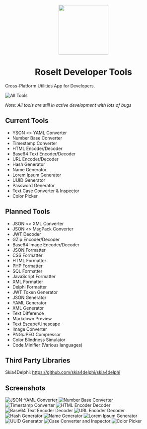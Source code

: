 <p align="center">
  <img width="160" align="center" src="/Assets/Logo.png">
</p>
<h1 align="center">
  Roselt Developer Tools
</h1>

Cross-Platform Utilities App for Developers.

![All Tools](https://user-images.githubusercontent.com/5418178/215145904-cbb8a9a4-eac8-4432-a616-474c89f3cd19.png)


_Note: All tools are still in active development with lots of bugs_

## Current Tools
- YSON <> YAML Converter
- Number Base Converter
- Timestamp Converter
- HTML Encoder/Decoder
- Base64 Text Encoder/Decoder
- URL Encoder/Decoder
- Hash Generator
- Name Generator
- Lorem Ipsum Generator
- UUID Generator
- Password Generator
- Text Case Converter & Inspector
- Color Picker


## Planned Tools
- JSON <> XML Converter
- JSON <> MsgPack Converter
- JWT Decoder
- GZip Encoder/Decoder
- Base64 Image Encoder/Decoder
- JSON Formatter
- CSS Formatter
- HTML Formatter
- PHP Formatter
- SQL Formatter
- JavaScript Formatter
- XML Formatter
- Delphi Formatter
- JWT Token Generator
- JSON Generator
- YAML Generator
- XML Generator
- Text Difference
- Markdown Preview
- Text Escape/Unescape
- Image Converter
- PNG/JPEG Compressor
- Color Blindness Simulator
- Code Minifier (Various languages)



## Third Party Libraries
Skia4Delphi: https://github.com/skia4delphi/skia4delphi


## Screenshots
![JSON-YAML Converter](https://user-images.githubusercontent.com/5418178/215146229-9509d54d-e2c5-4864-b9b6-9509efef440a.png)
![Number Base Converter](https://user-images.githubusercontent.com/5418178/215146490-fbb70284-fd7e-45ee-bc69-d48f0e1e9d31.png)
![Timestamp Converter](https://user-images.githubusercontent.com/5418178/215146517-4fd17644-d8a8-4ba6-8635-55cd591df4e9.png)
![HTML Encoder Decoder](https://user-images.githubusercontent.com/5418178/215146540-fef7c199-3541-452a-88b7-f21ce5f53271.png)
![Base64 Text Encoder Decoder](https://user-images.githubusercontent.com/5418178/215146820-04940bd2-b846-4844-996e-48be9988fe18.png)
![URL Encoder Decoder](https://user-images.githubusercontent.com/5418178/215146752-f46d8325-2db4-44d9-960f-aabac9293632.png)
![Hash Generator](https://user-images.githubusercontent.com/5418178/215146878-1d619efe-282a-4912-8385-8fa19f43ac72.png)
![Name Generator](https://user-images.githubusercontent.com/5418178/215146889-d5b3bc56-edab-4e27-ad5b-f25d9a17df5d.png)
![Lorem Ipsum Generator](https://user-images.githubusercontent.com/5418178/215146921-18c49f70-67ca-4c8f-809b-f0481f8351a5.png)
![UUID Generator](https://user-images.githubusercontent.com/5418178/215146939-59087ff8-7597-47e2-a408-73ce988b2240.png)
![Case Converter and Inspector](https://user-images.githubusercontent.com/5418178/215146962-61c0320e-eb54-44de-b864-ce7e2dbe22be.png)
![Color Picker](https://user-images.githubusercontent.com/5418178/215146984-ad6258ad-a63e-46ae-bbe9-4fabd8d0696f.png)
  
